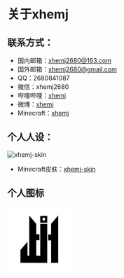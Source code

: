 # 关于xhemj
## 联系方式：
 - 国内邮箱：[xhemj2680@163.com](mailto:xhemj2680@163.com)
 - 国外邮箱：[xhemj2680@gmail.com](mailto:xhemj2680@gmil.com)
 - QQ：<a href="https://xhemj.gitee.io/books/#/p/about-me?action=open-QQ-Qrcode
"><div onclick="window.open('https://cli.im/api/qrcode/code?text=http://qm.qq.com/cgi-bin/qm/qr?k=hjE7jI02YtA2PkCO0Du6xBg8xrF48zNy&mhid=5BDGX1zrnMshMHcnKNxSPak','QQ：2680841087','height=800,width=470,top=0,right=0,toolbar=no,menubar=no,scrollbars=no,resizable=no,location=no,status=no')" style="text-align: center;display: inline-block">2680841087</div></a>
 - 微信：<a href="https://xhemj.gitee.io/books/#/p/about-me?action=open-Weixin-Qrcode
"><div onclick="window.open('https://cli.im/api/qrcode/code?text=https://u.wechat.com/EO6xihgmRUz_y4lEDw-S43M&mhid=50bDXwzmks4hMHcnKNxSP60','微信：xhemj2680','height=800,width=470,top=0,right=0,toolbar=no,menubar=no,scrollbars=no,resizable=no,location=no,status=no')" style="text-align: center;display: inline-block">xhemj2680</div></a>
 - 哔哩哔哩：[xhemj](https://space.bilibili.com/226208916/)
 - 微博：[xhemj](https://weibo.com/xhemj)
 - Minecraft：[xhemj](https://zh-cn.namemc.com/profile/xhemj.1)
## 个人人设：
![xhemj-skin](/img/xhemj-skin.png)
 - Minecraft皮肤：[xhemj-skin](https://zh-cn.namemc.com/profile/xhemj.1)
## 个人图标
<img src="/logo.png" width="150">